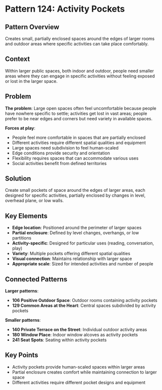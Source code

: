 # Pattern 124: Activity Pockets

## Pattern Overview
Creates small, partially enclosed spaces around the edges of larger rooms and outdoor areas where specific activities can take place comfortably.

## Context
Within larger public spaces, both indoor and outdoor, people need smaller areas where they can engage in specific activities without feeling exposed or lost in the larger space.

## Problem
**The problem**: Large open spaces often feel uncomfortable because people have nowhere specific to settle; activities get lost in vast areas; people prefer to be near edges and corners but need variety in available spaces.

**Forces at play**:
- People feel more comfortable in spaces that are partially enclosed
- Different activities require different spatial qualities and equipment
- Large spaces need subdivision to feel human-scaled
- Edge conditions provide security and orientation
- Flexibility requires spaces that can accommodate various uses
- Social activities benefit from defined territories

## Solution
Create small pockets of space around the edges of larger areas, each designed for specific activities, partially enclosed by changes in level, overhead plane, or low walls.

## Key Elements
- **Edge location**: Positioned around the perimeter of larger spaces
- **Partial enclosure**: Defined by level changes, overhangs, or low partitions
- **Activity-specific**: Designed for particular uses (reading, conversation, play)
- **Variety**: Multiple pockets offering different spatial qualities
- **Visual connection**: Maintains relationship with larger space
- **Appropriate scale**: Sized for intended activities and number of people

## Connected Patterns
**Larger patterns**:
- **106 Positive Outdoor Space**: Outdoor rooms containing activity pockets
- **129 Common Areas at the Heart**: Central spaces subdivided by activity pockets

**Smaller patterns**:
- **140 Private Terrace on the Street**: Individual outdoor activity areas
- **180 Window Place**: Indoor window alcoves as activity pockets
- **241 Seat Spots**: Seating within activity pockets

## Key Points
- Activity pockets provide human-scaled spaces within larger areas
- Partial enclosure creates comfort while maintaining connection to larger space
- Different activities require different pocket designs and equipment